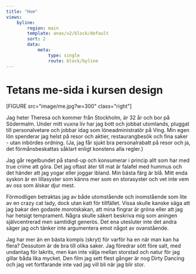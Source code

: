 ```yaml
---
title: "Hem"
views:
    byline:
        region: main
        template: anax/v2/block/default
        sort: 2
        data:
            meta:
                type: single
                route: block/byline
---
```

Tetans me-sida i kursen design
=========================

[FIGURE src="image/me.jpg?w=300" class="right"]

Jag heter Theresa och kommer från Stockholm, är 32 år och bor på Södermalm. Under mitt vuxna liv har jag bott och jobbat utomlands, pluggat till personalvetare och jobbar idag som löneadministratör på Ving. Min egen lön spenderar jag helst på resor och aktier, restaurangbesök och fina saker - utan inbördes ordning. (Ja, jag får sjukt bra personalrabatt på resor och ja, det förmånsbeskattas såklart enligt konstens alla regler.)

Jag går regelbundet på stand-up och konsumerar i princip allt som har med true crime att göra. Det jag oftast äter till mat är falafel med hummus och det händer att jag yogar eller joggar ibland. Min bästa färg är blå. Mitt enda syskon är en lillasyster som känns mer som en storasyster och vet inte vem av oss som älskar djur mest.

Förmodligen betraktas jag av både utomstående och inomstående som lite av en crazy cat lady, dock utan katt för tillfället.
Vissa skulle kanske säga att jag bakar den godaste morotskakan, att mina fingrar är gröna eller att jag har hetsigt temprament. Några skulle säkert beskriva mig som aningen självcentrerad men samtidigt generös. Det ena utesluter inte det andra säger jag och tänker inte argumentera emot något av ovanstående.

Jag har mer än en bästa kompis (skryt) för varför ha en när man kan ha flera? Dessutom är de bra till olika saker. Jag föredrar sött före salt, med undantag för lakrits, men kan inte välja mellan storstad och natur för jag gillar båda lika mycket. Den film jag sett flest gånger är nog Dirty Dancing och jag vet fortfarande inte vad jag vill bli när jag blir stor.

